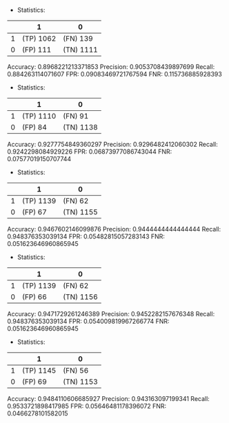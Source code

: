 * Statistics: 

|          |    1     |    0     |
|----------|----------|----------|
|    1     |(TP) 1062 | (FN) 139 |
|    0     | (FP) 111 |(TN) 1111 |
Accuracy: 0.8968221213371853
Precision: 0.9053708439897699
Recall: 0.884263114071607
FPR: 0.09083469721767594
FNR: 0.115736885928393
* Statistics: 

|          |    1     |    0     |
|----------|----------|----------|
|    1     |(TP) 1110 | (FN) 91  |
|    0     | (FP) 84  |(TN) 1138 |
Accuracy: 0.9277754849360297
Precision: 0.9296482412060302
Recall: 0.9242298084929226
FPR: 0.06873977086743044
FNR: 0.07577019150707744
* Statistics: 

|          |    1     |    0     |
|----------|----------|----------|
|    1     |(TP) 1139 | (FN) 62  |
|    0     | (FP) 67  |(TN) 1155 |
Accuracy: 0.9467602146099876
Precision: 0.9444444444444444
Recall: 0.948376353039134
FPR: 0.05482815057283143
FNR: 0.051623646960865945
* Statistics: 

|          |    1     |    0     |
|----------|----------|----------|
|    1     |(TP) 1139 | (FN) 62  |
|    0     | (FP) 66  |(TN) 1156 |
Accuracy: 0.9471729261246389
Precision: 0.9452282157676348
Recall: 0.948376353039134
FPR: 0.054009819967266774
FNR: 0.051623646960865945
* Statistics: 

|          |    1     |    0     |
|----------|----------|----------|
|    1     |(TP) 1145 | (FN) 56  |
|    0     | (FP) 69  |(TN) 1153 |
Accuracy: 0.9484110606685927
Precision: 0.943163097199341
Recall: 0.9533721898417985
FPR: 0.05646481178396072
FNR: 0.0466278101582015
